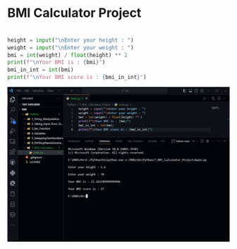 # BMI Calculator Project

```python

height = input("\nEnter your height : ")
weight = input("\nEnter your weight : ")
bmi = int(weight) / float(height) ** 2
print(f"\nYour BMI is : {bmi}")
bmi_in_int = int(bmi)
print(f"\nYour BMI score is : {bmi_in_int}")

```


![Alt text](image.png)